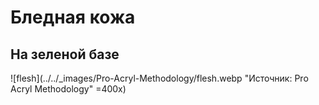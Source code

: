 # Бледная кожа

## На зеленой базе

![flesh](../../_images/Pro-Acryl-Methodology/flesh.webp "Источник: Pro Acryl Methodology" =400x)
